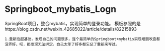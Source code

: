 # Springboot_mybatis_Logn
SpringBoot项目，整合mybatis，实现简单的登录功能。
模板参照的是https://blog.csdn.net/weixin_42685022/article/details/82215893

    1.重新捡起基础，发现自己的问题很多，连个最简单的Springboot+mybatis实现增删改查都没弄好，哎，都发现无法绑定。自己太笨了好多都忘记了重新来写过。
